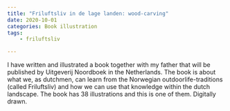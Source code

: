 ```yaml
---
title: "Friluftsliv in de lage landen: wood-carving"
date: 2020-10-01
categories: Book illustration
tags: 
    - friluftsliv

---
```

I have written and illustrated a book together with my father that will be published by Uitgeverij Noordboek in the Netherlands. The book is about what we, as dutchmen, can learn from the Norwegian outdoorlife-traditions (called Friluftsliv) and how we can use that knowledge within the dutch landscape. 
The book has 38 illustrations and this is one of them. Digitally drawn.